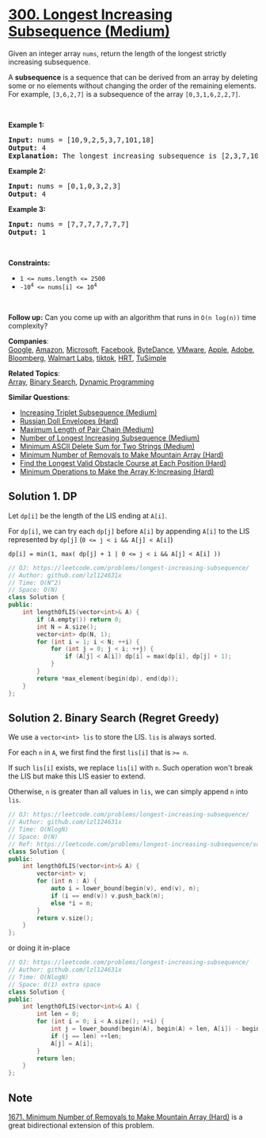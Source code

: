 # [300. Longest Increasing Subsequence (Medium)](https://leetcode.com/problems/longest-increasing-subsequence/)

<p>Given an integer array <code>nums</code>, return the length of the longest strictly increasing subsequence.</p>

<p>A <strong>subsequence</strong> is a sequence that can be derived from an array by deleting some or no elements without changing the order of the remaining elements. For example, <code>[3,6,2,7]</code> is a subsequence of the array <code>[0,3,1,6,2,2,7]</code>.</p>

<p>&nbsp;</p>
<p><strong>Example 1:</strong></p>

<pre><strong>Input:</strong> nums = [10,9,2,5,3,7,101,18]
<strong>Output:</strong> 4
<strong>Explanation:</strong> The longest increasing subsequence is [2,3,7,101], therefore the length is 4.
</pre>

<p><strong>Example 2:</strong></p>

<pre><strong>Input:</strong> nums = [0,1,0,3,2,3]
<strong>Output:</strong> 4
</pre>

<p><strong>Example 3:</strong></p>

<pre><strong>Input:</strong> nums = [7,7,7,7,7,7,7]
<strong>Output:</strong> 1
</pre>

<p>&nbsp;</p>
<p><strong>Constraints:</strong></p>

<ul>
	<li><code>1 &lt;= nums.length &lt;= 2500</code></li>
	<li><code>-10<sup>4</sup> &lt;= nums[i] &lt;= 10<sup>4</sup></code></li>
</ul>

<p>&nbsp;</p>
<p><b>Follow up:</b>&nbsp;Can you come up with an algorithm that runs in&nbsp;<code>O(n log(n))</code> time complexity?</p>


**Companies**:  
[Google](https://leetcode.com/company/google), [Amazon](https://leetcode.com/company/amazon), [Microsoft](https://leetcode.com/company/microsoft), [Facebook](https://leetcode.com/company/facebook), [ByteDance](https://leetcode.com/company/bytedance), [VMware](https://leetcode.com/company/vmware), [Apple](https://leetcode.com/company/apple), [Adobe](https://leetcode.com/company/adobe), [Bloomberg](https://leetcode.com/company/bloomberg), [Walmart Labs](https://leetcode.com/company/walmart-labs), [tiktok](https://leetcode.com/company/tiktok), [HRT](https://leetcode.com/company/hrt), [TuSimple](https://leetcode.com/company/tusimple)

**Related Topics**:  
[Array](https://leetcode.com/tag/array/), [Binary Search](https://leetcode.com/tag/binary-search/), [Dynamic Programming](https://leetcode.com/tag/dynamic-programming/)

**Similar Questions**:
* [Increasing Triplet Subsequence (Medium)](https://leetcode.com/problems/increasing-triplet-subsequence/)
* [Russian Doll Envelopes (Hard)](https://leetcode.com/problems/russian-doll-envelopes/)
* [Maximum Length of Pair Chain (Medium)](https://leetcode.com/problems/maximum-length-of-pair-chain/)
* [Number of Longest Increasing Subsequence (Medium)](https://leetcode.com/problems/number-of-longest-increasing-subsequence/)
* [Minimum ASCII Delete Sum for Two Strings (Medium)](https://leetcode.com/problems/minimum-ascii-delete-sum-for-two-strings/)
* [Minimum Number of Removals to Make Mountain Array (Hard)](https://leetcode.com/problems/minimum-number-of-removals-to-make-mountain-array/)
* [Find the Longest Valid Obstacle Course at Each Position (Hard)](https://leetcode.com/problems/find-the-longest-valid-obstacle-course-at-each-position/)
* [Minimum Operations to Make the Array K-Increasing (Hard)](https://leetcode.com/problems/minimum-operations-to-make-the-array-k-increasing/)

## Solution 1. DP

Let `dp[i]` be the length of the LIS ending at `A[i]`.

For `dp[i]`, we can try each `dp[j]` before `A[i]` by appending `A[i]` to the LIS represented by `dp[j]` (`0 <= j < i && A[j] < A[i]`)

```
dp[i] = min(1, max( dp[j] + 1 | 0 <= j < i && A[j] < A[i] ))
```

```cpp
// OJ: https://leetcode.com/problems/longest-increasing-subsequence/
// Author: github.com/lzl124631x
// Time: O(N^2)
// Space: O(N)
class Solution {
public:
    int lengthOfLIS(vector<int>& A) {
        if (A.empty()) return 0;
        int N = A.size();
        vector<int> dp(N, 1);
        for (int i = 1; i < N; ++i) {
            for (int j = 0; j < i; ++j) {
                if (A[j] < A[i]) dp[i] = max(dp[i], dp[j] + 1);
            }
        }
        return *max_element(begin(dp), end(dp));
    }
};
```

## Solution 2. Binary Search (Regret Greedy)

We use a `vector<int> lis` to store the LIS. `lis` is always sorted.

For each `n` in `A`, we first find the first `lis[i]` that is `>= n`. 

If such `lis[i]` exists, we replace `lis[i]` with `n`. Such operation won't break the LIS but make this LIS easier to extend.

Otherwise, `n` is greater than all values in `lis`, we can simply append `n` into `lis`.

```cpp
// OJ: https://leetcode.com/problems/longest-increasing-subsequence/
// Author: github.com/lzl124631x
// Time: O(NlogN)
// Space: O(N)
// Ref: https://leetcode.com/problems/longest-increasing-subsequence/solution/
class Solution {
public:
    int lengthOfLIS(vector<int>& A) {
        vector<int> v;
        for (int n : A) {
            auto i = lower_bound(begin(v), end(v), n);
            if (i == end(v)) v.push_back(n);
            else *i = n;
        }
        return v.size();
    }
};
```

or doing it in-place

```cpp
// OJ: https://leetcode.com/problems/longest-increasing-subsequence/
// Author: github.com/lzl124631x
// Time: O(NlogN)
// Space: O(1) extra space
class Solution {
public:
    int lengthOfLIS(vector<int>& A) {
        int len = 0;
        for (int i = 0; i < A.size(); ++i) {
            int j = lower_bound(begin(A), begin(A) + len, A[i]) - begin(A);
            if (j == len) ++len;
            A[j] = A[i];
        }
        return len;
    }
};
```

## Note

[1671. Minimum Number of Removals to Make Mountain Array (Hard)](https://leetcode.com/problems/minimum-number-of-removals-to-make-mountain-array/) is a great bidirectional extension of this problem.